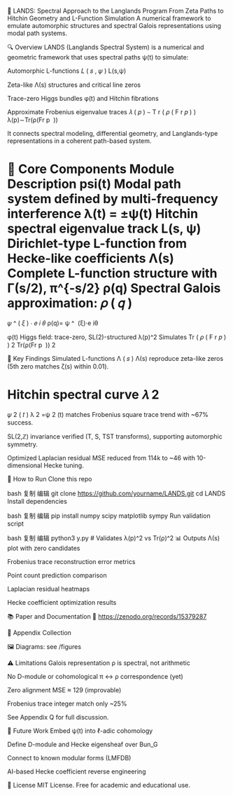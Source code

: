 🧠 LANDS: Spectral Approach to the Langlands Program
From Zeta Paths to Hitchin Geometry and L-Function Simulation
A numerical framework to emulate automorphic structures and spectral Galois representations using modal path systems.

🔍 Overview
LANDS (Langlands Spectral System) is a numerical and geometric framework that uses spectral paths ψ(t) to simulate:

Automorphic L-functions 
𝐿
(
𝑠
,
𝜓
)
L(s,ψ)

Zeta-like Λ(s) structures and critical line zeros

Trace-zero Higgs bundles φ(t) and Hitchin fibrations

Approximate Frobenius eigenvalue traces 
𝜆
(
𝑝
)
∼
T
r
(
𝜌
(
F
r
𝑝
)
)
λ(p)∼Tr(ρ(Fr 
p
​
 ))

It connects spectral modeling, differential geometry, and Langlands-type representations in a coherent path-based system.

📘 Core Components
Module	Description
psi(t)	Modal path system defined by multi-frequency interference
λ(t) = ±ψ(t)	Hitchin spectral eigenvalue track
L(s, ψ)	Dirichlet-type L-function from Hecke-like coefficients
Λ(s)	Complete L-function structure with Γ(s/2), π^{-s/2}
ρ(q)	Spectral Galois approximation: 
𝜌
(
𝑞
)
=
𝜓
^
(
𝜉
)
⋅
𝑒
𝑖
𝜃
ρ(q)= 
ψ
^
​
 (ξ)⋅e 
iθ
 
φ(t)	Higgs field: trace-zero, SL(2)-structured
λ(p)^2	Simulates 
Tr
(
𝜌
(
F
r
𝑝
)
)
2
Tr(ρ(Fr 
p
​
 )) 
2
 

🧪 Key Findings
Simulated L-functions 
Λ
(
𝑠
)
Λ(s) reproduce zeta-like zeros (5th zero matches ζ(s) within 0.01).

Hitchin spectral curve 
𝜆
2
=
𝜓
2
(
𝑡
)
λ 
2
 =ψ 
2
 (t) matches Frobenius square trace trend with ~67% success.

SL(2,ℤ) invariance verified (T, S, TST transforms), supporting automorphic symmetry.

Optimized Laplacian residual MSE reduced from 114k to ~46 with 10-dimensional Hecke tuning.

🚀 How to Run
Clone this repo

bash
复制
编辑
git clone https://github.com/yourname/LANDS.git
cd LANDS
Install dependencies

bash
复制
编辑
pip install numpy scipy matplotlib sympy
Run validation script

bash
复制
编辑
python3 y.py  # Validates λ(p)^2 vs Tr(ρ)^2
📊 Outputs
Λ(s) plot with zero candidates

Frobenius trace reconstruction error metrics

Point count prediction comparison

Laplacian residual heatmaps

Hecke coefficient optimization results

📚 Paper and Documentation
📄 https://zenodo.org/records/15379287

📘 Appendix Collection

🖼️ Diagrams: see /figures

⚠️ Limitations
Galois representation ρ is spectral, not arithmetic

No D-module or cohomological π ↔ ρ correspondence (yet)

Zero alignment MSE ≈ 129 (improvable)

Frobenius trace integer match only ~25%

See Appendix Q for full discussion.

🌱 Future Work
Embed ψ(t) into ℓ-adic cohomology

Define D-module and Hecke eigensheaf over Bun_G

Connect to known modular forms (LMFDB)

AI-based Hecke coefficient reverse engineering

📜 License
MIT License. Free for academic and educational use.

